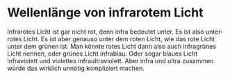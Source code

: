 # Wellenlänge von infrarotem Licht

Infrarotes Licht ist gar nicht rot, denn infra bedeutet unter. Es ist also
unter-rotes Licht. Es ist aber genauso unter dem roten Licht, wie das rote Licht
unter dem grünen ist. Man könnte rotes Licht dann also auch infragrünes Licht
nennen, oder grünes Licht infrablau. Oder sogar blaues Licht infraviolett und
violettes infraultraviolett. Aber infra und ultra zusammen würde das wirklich
unnötig kompliziert machen.
